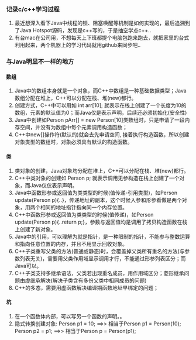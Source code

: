 ### 记录c/c++学习过程
1. 最近想深入看下Java中线程的锁、阻塞唤醒等机制是如何实现的，最后追溯到了Java Hotspot源码，发现是c++写的，于是抽空学点c++..
2. 有台mac在公司用，不想每天上下班都提个电脑包跑来跑去，就把家里的台式利用起来，两个机器上的学习代码就用github来同步吧..

### 与Java明显不一样的地方
#### 数组
1. Java中的数组本身就是一个对象，而C++中数组是一种基础数据类型；Java数组分配在堆上，C++可以分配在栈、堆(new)都行。
2. 创建方式，C++中可以用如 int arr[10]; 就表示在栈上创建了一个长度为10的数组，元素的默认值为0；而Java仅是表示声明，后续还必须初始化(安全性)
3. Java中创建如Person pArr[] = new Person[10]类数组时，只是申请了一段内存空间，并没有为数组中每个元素调用构造函数；
4. C++中new[]操作符(默认的)就会去先申请空间, 接着执行构造函数，所以创建对象类型的数组时，对象必须具有默认的构造函数。

#### 类
1. 类对象的创建，Java对象均分配在堆上，C++可以分配在栈、堆(new)都行。
2. C++中类对象的创建如 Person p; 就表示调用无参构造在栈上创建了一个对象，而Java仅仅表示声明。
3. Java中函数形参或返回值为类类型的时候(值传递-引用类型)，如Person update(Person p){..}，传递地址的副本，这个时候入参和形参看做是两个对象，用两个相同的地址指针指向同一个内存位置。
4. C++中函数形参或返回值为类类型的时候(值传递)，如Person update(Person p){..return p;}，参数与返回值均是调用了拷贝构造函数在栈上创建了新对象。
5. Java中的引用，可以理解为就是指针，是一种限制的指针，不能参与整数运算和指向任意位置的内存，并且不用显示回收对象。
6. C++子类重写父类的方法(普通或静态)时，会覆盖掉父类所有重名的方法(与参数列表无关)，需要用父类作用域显示调用才行，不能通过形参列表区分；而Java可以。
7. C++子类支持多继承语法，父类若出现重名成员，用作用域区分；菱形继承问题由虚继承解决(解决子类含有多份父类中相同成员的问题)
8. C++的多态，需要用虚函数解决编译期函数地址早绑定的问题；


#### 坑
1. 在一个函数体内部，可以写另一个函数的声明。。
2. 隐式转换创建对象: Person p1 = 10; ==>> 相当于Person p1 = Person(10);   Person p2 = p1; ==>> 相当于Person p = Person(p1);